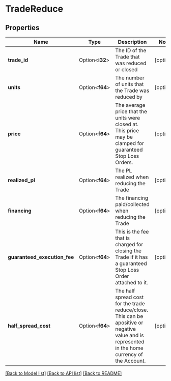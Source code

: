 # TradeReduce

## Properties

Name | Type | Description | Notes
------------ | ------------- | ------------- | -------------
**trade_id** | Option<**i32**> | The ID of the Trade that was reduced or closed | [optional]
**units** | Option<**f64**> | The number of units that the Trade was reduced by | [optional]
**price** | Option<**f64**> | The average price that the units were closed at. This price may be clamped for guaranteed Stop Loss Orders. | [optional]
**realized_pl** | Option<**f64**> | The PL realized when reducing the Trade | [optional]
**financing** | Option<**f64**> | The financing paid/collected when reducing the Trade | [optional]
**guaranteed_execution_fee** | Option<**f64**> | This is the fee that is charged for closing the Trade if it has a guaranteed Stop Loss Order attached to it. | [optional]
**half_spread_cost** | Option<**f64**> | The half spread cost for the trade reduce/close. This can be apositive or negative value and is represented in the home currency of the Account. | [optional]

[[Back to Model list]](../README.md#documentation-for-models) [[Back to API list]](../README.md#documentation-for-api-endpoints) [[Back to README]](../README.md)


